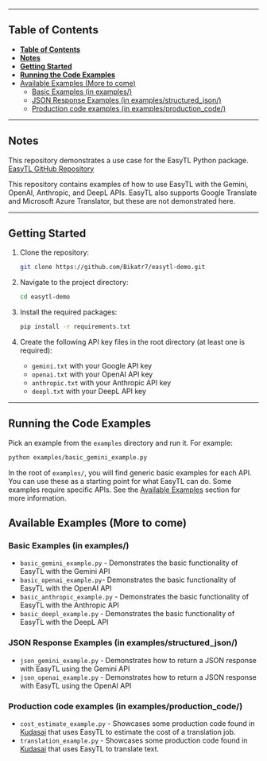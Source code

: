 ---------------------------------------------------------------------------------------------------------------------------------------------------
## **Table of Contents** <a name="table-of-contents"></a>

- [**Table of Contents** ](#table-of-contents-)
- [**Notes**](#notes)
- [**Getting Started**](#getting-started)
- [**Running the Code Examples**](#running-the-code-examples)
- [Available Examples (More to come) ](#available-examples-more-to-come-)
  - [Basic Examples (in examples/)  ](#basic-examples-in-examples--)
  - [JSON Response Examples (in examples/structured\_json/) ](#json-response-examples-in-examplesstructured_json-)
  - [Production code examples (in examples/production\_code/) ](#production-code-examples-in-examplesproduction_code-)

---------------------------------------------------------------------------------------------------------------------------------------------------

## **Notes**<a name="notes"></a>

This repository demonstrates a use case for the EasyTL Python package. [EasyTL GitHub Repository](https://github.com/bikatr7/easytl)

This repository contains examples of how to use EasyTL with the Gemini, OpenAI, Anthropic, and DeepL APIs. EasyTL also supports Google Translate and Microsoft Azure Translator, but these are not demonstrated here.

---------------------------------------------------------------------------------------------------------------------------------------------------

## **Getting Started**<a name="getting-started"></a>

1. Clone the repository:
    ```bash
    git clone https://github.com/Bikatr7/easytl-demo.git
    ```

2. Navigate to the project directory:
    ```bash
    cd easytl-demo
    ```
3. Install the required packages:
    ```bash
    pip install -r requirements.txt
    ```
4. Create the following API key files in the root directory (at least one is required):
    - `gemini.txt` with your Google API key
    - `openai.txt` with your OpenAI API key
    - `anthropic.txt` with your Anthropic API key
    - `deepl.txt` with your DeepL API key

---------------------------------------------------------------------------------------------------------------------------------------------------

## **Running the Code Examples**<a name="running-the-code-examples"></a>

Pick an example from the `examples` directory and run it. For example:
```bash
python examples/basic_gemini_example.py
```

In the root of `examples/`, you will find generic basic examples for each API. You can use these as a starting point for what EasyTL can do. Some examples require specific APIs. See the [Available Examples](#available-examples) section for more information.

## Available Examples (More to come) <a name="available-examples"></a>

### Basic Examples (in examples/)  <a name="basic-examples"></a>

- `basic_gemini_example.py` - Demonstrates the basic functionality of EasyTL with the Gemini API
- `basic_openai_example.py`- Demonstrates the basic functionality of EasyTL with the OpenAI API
- `basic_anthropic_example.py` - Demonstrates the basic functionality of EasyTL with the Anthropic API
- `basic_deepl_example.py` - Demonstrates the basic functionality of EasyTL with the DeepL API

### JSON Response Examples (in examples/structured_json/) <a name="json-response-examples"></a>

- `json_gemini_example.py` - Demonstrates how to return a JSON response with EasyTL using the Gemini API
- `json_openai_example.py` - Demonstrates how to return a JSON response with EasyTL using the OpenAI API

### Production code examples (in examples/production_code/) <a name="production-code-examples"></a>

- `cost_estimate_example.py` - Showcases some production code found in [Kudasai](https://github.com/bikatr7/kudasai) that uses EasyTL to estimate the cost of a translation job.
- `translation_example.py` - Showcases some production code found in [Kudasai](https://github.com/bikatr7/kudasai) that uses EasyTL to translate text.